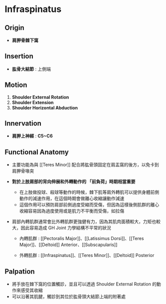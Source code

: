 # Infraspinatus
## Origin
* **肩胛骨棘下窩**  

## Insertion
* **肱骨大結節** : 上側端  

## Motion
1. **Shoulder External Rotation**
2. **Shoulder Extension**
3. **Shoulder Horizontal Abduction**  

## Innervation
* **肩胛上神經** : **C5~C6**  

## Functional Anatomy
* 主要功能為與 [[Teres Minor]] 配合將肱骨頭固定在肩盂窩的後方，以免卡到肩胛骨喙突  

* **對於上肢肩部的背向伸展和外轉動作的 「前負荷」時期相當重要**
	* 在上肢做投球、殺球等動作的時候，棘下肌等肩外轉肌可以提供身體前側動作的減速作用，在這個時期會做離心收縮讓動作減速
	* 這個作用可以預防肩部前側過度受縮而受傷，但因為這樣後側肌群的離心收縮容易因為過度使用或是肌力不平衡而受傷，如拉傷 
	
* 肩部內轉肌群通常會比外轉肌群更強健有力，因為其肌肉面積較大，力矩也較大，因此容易造成 GH Joint 力學結構不平常的狀況
	* 內轉肌群 : [[Pectoralis Major]]、[[Latissimus Dorsi]]、[[Teres Major]]、[[Deltoid]] Anterior、[[Subscapularis]]  
	
	* 外轉肌群 : [[Infraspinatus]]、[[Teres Minor]]、[[Deltoid]] Posterior  
	
## Palpation
* 將手放在棘下窩的位置觸診，並且可以透過 Shoulder External Rotation 的動作來感受其收縮
* 可以沿著其肌腱，觸診到其位於肱骨頭大結節上端的附著處

